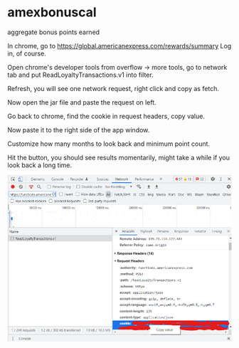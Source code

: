 # amexbonuscal
aggregate bonus points earned

In chrome, go to https://global.americanexpress.com/rewards/summary Log in, of course.

Open chrome's developer tools from overflow -> more tools, go to network tab and put ReadLoyaltyTransactions.v1 into filter.

Refresh, you will see one network request, right click and copy as fetch.

Now open the jar file and paste the request on left.

Go back to chrome, find the cookie in request headers, copy value.

Now paste it to the right side of the app window.

Customize how many months to look back and minimum point count.

Hit the button, you should see results momentarily, might take a while if you look back a long time.

![Screenshot](Screenshot.png)
